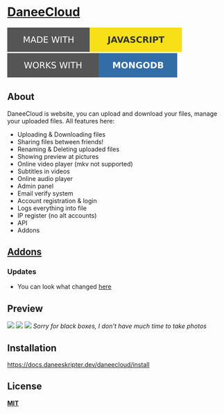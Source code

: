 # [DaneeCloud](https://docs.daneeskripter.dev/daneecloud/)
![](/img/js.svg)
![](/img/mongodb.svg)
## About
DaneeCloud is website, you can upload and download your files, manage your uploaded files. All features here:
- Uploading & Downloading files
- Sharing files between friends!
- Renaming & Deleting uploaded files
- Showing preview at pictures
- Online video player (mkv not supported)
- Subtitles in videos
- Online audio player
- Admin panel
- Email verify system
- Account registration & login
- Logs everything into file
- IP register (no alt accounts)
- API
- Addons

## [Addons](https://docs.daneeskripter.dev/daneecloud/addons)

### Updates
- You can look what changed [here](https://github.com/DaneeSkripter/DaneeCloud/blob/main/CHANGELOG.MD)

## Preview
![](https://cloud.daneeskripter.dev/sf/daneeskripter/daneecloudhome.png)
![](https://cloud.daneeskripter.dev/sf/daneeskripter/daneecloudfiles.png)
![](https://cloud.daneeskripter.dev/sf/daneeskripter/daneecloudadmin.png)
*Sorry for black boxes, I don't have much time to take photos*

## Installation
https://docs.daneeskripter.dev/daneecloud/install

## License
**[MIT](/LICENSE)**
